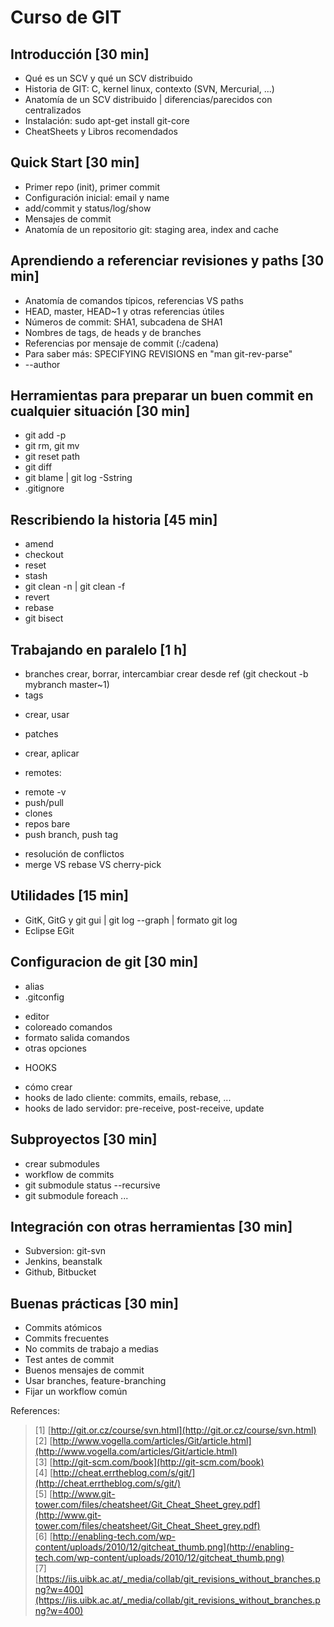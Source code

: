 # Curso de GIT

## Introducción [30 min]
- Qué es un SCV y qué un SCV distribuido
- Historia de GIT: C, kernel linux, contexto (SVN, Mercurial, ...)
- Anatomía de un SCV distribuido | diferencias/parecidos con centralizados
- Instalación: sudo apt-get install git-core
- CheatSheets y Libros recomendados

## Quick Start [30 min]
- Primer repo (init), primer commit
- Configuración inicial: email y name
- add/commit y status/log/show
- Mensajes de commit
- Anatomía de un repositorio git: staging area, index and cache

## Aprendiendo a referenciar revisiones y paths [30 min]
- Anatomía de comandos típicos, referencias VS paths
- HEAD, master, HEAD~1 y otras referencias útiles
- Números de commit: SHA1, subcadena de SHA1
- Nombres de tags, de heads y de branches
- Referencias por mensaje de commit (:/cadena)
- Para saber más: SPECIFYING REVISIONS en "man git-rev-parse"
- --author

## Herramientas para preparar un buen commit en cualquier situación [30 min]
- git add -p
- git rm, git mv
- git reset path
- git diff
- git blame | git log -Sstring
- .gitignore

## Rescribiendo la historia [45 min]
- amend
- checkout
- reset
- stash
- git clean -n | git clean -f
- revert
- rebase
- git bisect

## Trabajando en paralelo [1 h]
- branches
crear, borrar, intercambiar
crear desde ref (git checkout -b mybranch master~1)
- tags
 * crear, usar
- patches
 * crear, aplicar
- remotes: 
 * remote -v
 * push/pull
 * clones
 * repos bare
 * push branch, push tag
- resolución de conflictos
- merge VS rebase VS cherry-pick

## Utilidades [15 min]
- GitK, GitG y git gui | git log --graph | formato git log
- Eclipse EGit

## Configuracion de git [30 min]
- alias
- .gitconfig
 * editor
 * coloreado comandos
 * formato salida comandos
 * otras opciones
- HOOKS
 * cómo crear
 * hooks de lado cliente: commits, emails, rebase, ...
 * hooks de lado servidor: pre-receive, post-receive, update

## Subproyectos [30 min]
- crear submodules
- workflow de commits
- git submodule status --recursive
- git submodule foreach ...

## Integración con otras herramientas [30 min]
- Subversion: git-svn
- Jenkins, beanstalk
- Github, Bitbucket

## Buenas prácticas [30 min]
- Commits atómicos
- Commits frecuentes
- No commits de trabajo a medias
- Test antes de commit
- Buenos mensajes de commit
- Usar branches, feature-branching
- Fijar un workflow común


References:

> [1] [http://git.or.cz/course/svn.html](http://git.or.cz/course/svn.html)  
> [2] [http://www.vogella.com/articles/Git/article.html](http://www.vogella.com/articles/Git/article.html)  
> [3] [http://git-scm.com/book](http://git-scm.com/book)  
> [4] [http://cheat.errtheblog.com/s/git/](http://cheat.errtheblog.com/s/git/)  
> [5] [http://www.git-tower.com/files/cheatsheet/Git_Cheat_Sheet_grey.pdf](http://www.git-tower.com/files/cheatsheet/Git_Cheat_Sheet_grey.pdf)  
> [6] [http://enabling-tech.com/wp-content/uploads/2010/12/gitcheat_thumb.png](http://enabling-tech.com/wp-content/uploads/2010/12/gitcheat_thumb.png)  
> [7] [https://iis.uibk.ac.at/_media/collab/git_revisions_without_branches.png?w=400](https://iis.uibk.ac.at/_media/collab/git_revisions_without_branches.png?w=400)  
